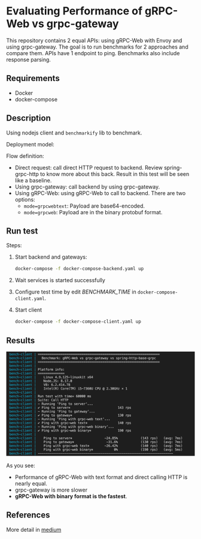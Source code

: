 # Evaluating Performance of gRPC-Web vs grpc-gateway

This repository contains 2 equal APIs: using gRPC-Web with Envoy and using grpc-gateway. The goal is to run benchmarks for 2 approaches and compare them. APIs have 1 endpoint to ping. Benchmarks also include response parsing.

## Requirements

- Docker
- docker-compose

## Description

Using nodejs client and `benchmarkify` lib to benchmark.

Deployment model:

Flow definition:

- Direct request: call direct HTTP request to backend. Review spring-grpc-http to know more about this back. Result in this test will be seen like a baseline.
- Using grpc-gateway: call backend by using grpc-gateway.
- Using gRPC-Web: using gRPC-Web to call to backend. There are two options:
  - `mode=grpcwebtext`: Payload are base64-encoded.
  - `mode=grpcweb`: Payload are in the binary protobuf format.

## Run test

Steps:

  1. Start backend and gateways:
  
      ```sh
      docker-compose -f docker-compose-backend.yaml up
      ```
  1. Wait services is started successfully
  1. Configure test time by edit *BENCHMARK_TIME* in `docker-compose-client.yaml`.
  1. Start client
  
      ```sh
      docker-compose -f docker-compose-client.yaml up
      ```
  
## Results

![result](./images/result.png)

As you see:
- Performance of gRPC-Web with text format and  direct calling HTTP is nearly equal.
- grpc-gateway is more slower
- **gRPC-Web with binary format is the fastest**.

## References

More detail in [medium](https://medium.com/@thinhda/compare-grpc-web-with-grpc-gateway-fa1e2acdf29f?source=activity---post_recommended)
